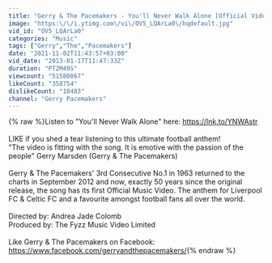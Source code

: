 ```yaml
---
title: "Gerry & The Pacemakers - You'll Never Walk Alone [Official Video]"
image: "https:\/\/i.ytimg.com\/vi\/OV5_LQArLa0\/hqdefault.jpg"
vid_id: "OV5_LQArLa0"
categories: "Music"
tags: ["Gerry","The","Pacemakers"]
date: "2021-11-02T11:43:57+03:00"
vid_date: "2013-01-17T11:47:33Z"
duration: "PT2M49S"
viewcount: "51580867"
likeCount: "358754"
dislikeCount: "10483"
channel: "Gerry Pacemakers"
---
```

{% raw %}Listen to &quot;You'll Never Walk Alone&quot; here: <a rel="nofollow" target="blank" href="https://lnk.to/YNWAstr">https://lnk.to/YNWAstr</a><br /><br />LIKE if you shed a tear listening to this ultimate football anthem! <br />&quot;The video is fitting with the song. It is emotive with the passion of the people&quot; Gerry Marsden (Gerry &amp; The Pacemakers)<br /><br />Gerry &amp; The Pacemakers' 3rd Consecutive No.1 in 1963 returned to the charts in September 2012 and now, exactly 50 years since the original release, the song has its first Official Music Video. The anthem for Liverpool FC &amp; Celtic FC and a favourite amongst football fans all over the world.<br /><br />Directed by: Andrea Jade Colomb<br />Produced by: The Fyzz Music Video Limited<br /><br />Like Gerry &amp; The Pacemakers on Facebook: <br /><a rel="nofollow" target="blank" href="https://www.facebook.com/gerryandthepacemakers/">https://www.facebook.com/gerryandthepacemakers/</a>{% endraw %}
